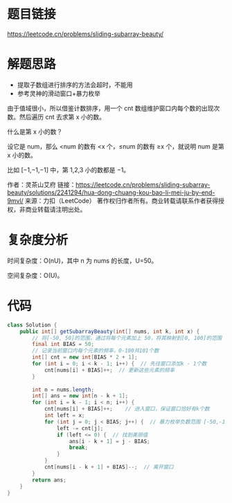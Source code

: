 # 题目链接

https://leetcode.cn/problems/sliding-subarray-beauty/

# 解题思路

- 提取子数组进行排序的方法会超时，不能用
- 参考灵神的滑动窗口+暴力枚举

由于值域很小，所以借鉴计数排序，用一个 cnt 数组维护窗口内每个数的出现次数。然后遍历 cnt 去求第 x 小的数。

什么是第 x 小的数？

设它是 num，那么 <num 的数有 <x 个，≤num 的数有 ≥x 个，就说明 num 是第 x 小的数。

比如 [−1,−1,−1] 中，第 1,2,3 小的数都是 −1。

作者：灵茶山艾府
链接：https://leetcode.cn/problems/sliding-subarray-beauty/solutions/2241294/hua-dong-chuang-kou-bao-li-mei-ju-by-end-9mvl/
来源：力扣（LeetCode）
著作权归作者所有。商业转载请联系作者获得授权，非商业转载请注明出处。

# 复杂度分析

时间复杂度：O(nU)，其中 n 为 nums 的长度，U=50。

空间复杂度：O(U)。

# 代码

```java
class Solution {
    public int[] getSubarrayBeauty(int[] nums, int k, int x) {
    	// 将[-50, 50]的范围，通过将每个元素加上 50，将其映射到[0, 100]的范围
    	final int BIAS = 50;
    	// 记录当前窗口内每个元素的频率，0-100共101个数
    	int[] cnt = new int[BIAS * 2 + 1];
    	for (int i = 0; i < k - 1; i++) {  // 先往窗口添加k - 1个数
    		cnt[nums[i] + BIAS]++;  // 更新这些元素的频率
    	}
    	
    	int n = nums.length;
    	int[] ans = new int[n - k + 1];
    	for (int i = k - 1; i < n; i++) {
    		cnt[nums[i] + BIAS]++;    // 进入窗口，保证窗口恰好有k个数
    		int left = x;
    		for (int j = 0; j < BIAS; j++) {  // 暴力枚举负数范围 [-50,-1]
    			left -= cnt[j];
    			if (left <= 0) {  // 找到美丽值
    				ans[i - k + 1] = j - BIAS;
    				break;
    			}
    		}
    		cnt[nums[i - k + 1] + BIAS]--;  // 离开窗口
    	}
    	return ans;
    }
}
```